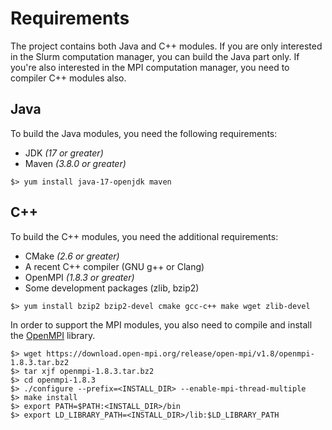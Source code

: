 # Requirements
The project contains both Java and C++ modules. If you are only interested in the Slurm computation manager, you can build
the Java part only. If you're also interested in the MPI computation manager, you need to compiler C++ modules also.

## Java
To build the Java modules, you need the following requirements:
- JDK *(17 or greater)*
- Maven *(3.8.0 or greater)*

```
$> yum install java-17-openjdk maven 
```

## C++
To build the C++ modules, you need the additional requirements:
- CMake *(2.6 or greater)*
- A recent C++ compiler (GNU g++ or Clang)
- OpenMPI *(1.8.3 or greater)*
- Some development packages (zlib, bzip2)

```
$> yum install bzip2 bzip2-devel cmake gcc-c++ make wget zlib-devel
```

In order to support the MPI modules, you also need to compile and install the [OpenMPI](https://www.open-mpi.org/) library.
```
$> wget https://download.open-mpi.org/release/open-mpi/v1.8/openmpi-1.8.3.tar.bz2
$> tar xjf openmpi-1.8.3.tar.bz2
$> cd openmpi-1.8.3
$> ./configure --prefix=<INSTALL_DIR> --enable-mpi-thread-multiple
$> make install
$> export PATH=$PATH:<INSTALL_DIR>/bin
$> export LD_LIBRARY_PATH=<INSTALL_DIR>/lib:$LD_LIBRARY_PATH
```

